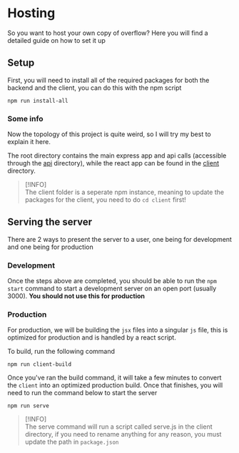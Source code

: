 # Hosting
So you want to host your own copy of overflow? Here you will find a detailed guide on how to set it up

## Setup
First, you will need to install all of the required packages for both the backend and the client, you can do this with the npm script
```
npm run install-all
```
### Some info
Now the topology of this project is quite weird, so I will try my best to explain it here.

The root directory contains the main express app and api calls (accessible through the [api](../api/) directory), while the react app can be found in the [client](../client/) directory.

> [!INFO]\
> The client folder is a seperate npm instance, meaning to update the packages for the client, you need to do `cd client` first!

## Serving the server
There are 2 ways to present the server to a user, one being for development and one being for production

### Development
Once the steps above are completed, you should be able to run the `npm start` command to start a development server on an open port (usually 3000). **You should not use this for production**
### Production
For production, we will be building the `jsx` files into a singular `js` file, this is optimized for production and is handled by a react script. 

To build, run the following command
```
npm run client-build
```

Once you've ran the build command, it will take a few minutes to convert the `client` into an optimized production build. Once that finishes, you will need to run the command below to start the server
```
npm run serve
```

> [!INFO]\
> The serve command will run a script called serve.js in the client directory, if you need to rename anything for any reason, you must update the path in `package.json`

